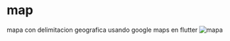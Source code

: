 # map
mapa con delimitacion geografica usando google maps en flutter
![mapa](https://user-images.githubusercontent.com/33882710/123723020-26ce4380-d84f-11eb-90b2-baccfba5a918.JPG)
